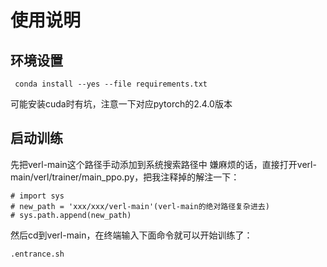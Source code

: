 # 使用说明
## 环境设置
```
 conda install --yes --file requirements.txt
```
可能安装cuda时有坑，注意一下对应pytorch的2.4.0版本
## 启动训练
先把verl-main这个路径手动添加到系统搜索路径中
嫌麻烦的话，直接打开verl-main/verl/trainer/main_ppo.py，把我注释掉的解注一下：
```
# import sys
# new_path = 'xxx/xxx/verl-main'(verl-main的绝对路径复杂进去)
# sys.path.append(new_path)
```
然后cd到verl-main，在终端输入下面命令就可以开始训练了：
```
.entrance.sh
```

